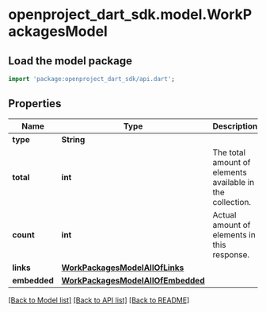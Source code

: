 # openproject_dart_sdk.model.WorkPackagesModel

## Load the model package
```dart
import 'package:openproject_dart_sdk/api.dart';
```

## Properties
Name | Type | Description | Notes
------------ | ------------- | ------------- | -------------
**type** | **String** |  | 
**total** | **int** | The total amount of elements available in the collection. | 
**count** | **int** | Actual amount of elements in this response. | 
**links** | [**WorkPackagesModelAllOfLinks**](WorkPackagesModelAllOfLinks.md) |  | 
**embedded** | [**WorkPackagesModelAllOfEmbedded**](WorkPackagesModelAllOfEmbedded.md) |  | 

[[Back to Model list]](../README.md#documentation-for-models) [[Back to API list]](../README.md#documentation-for-api-endpoints) [[Back to README]](../README.md)


